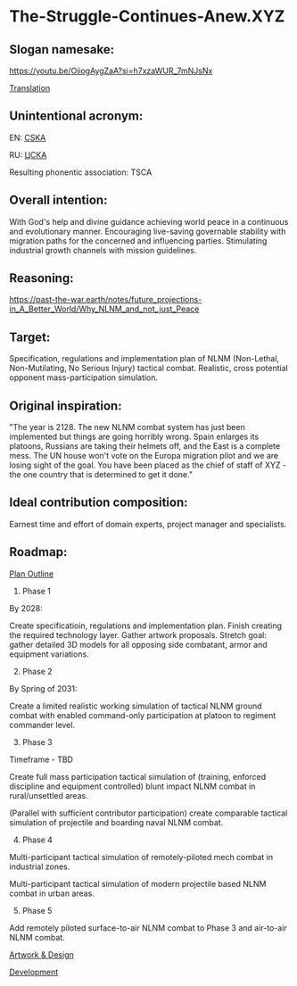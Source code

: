 # The-Struggle-Continues-Anew.XYZ

## Slogan namesake:

https://youtu.be/OiiogAygZaA?si=h7xzaWUR_7mNJsNx

[Translation](https://translate.google.com/?sl=ru&tl=en&text=%09%0A%D0%9D%D0%B5%D0%B1%D0%B0%20%D1%83%D1%82%D1%80%D0%B5%D0%BD%D0%BD%D0%B5%D0%B3%D0%BE%20%D1%81%D1%82%D1%8F%D0%B3%0A%D0%92%20%D0%B6%D0%B8%D0%B7%D0%BD%D0%B8%20%D0%B2%D0%B0%D0%B6%D0%B5%D0%BD%20%D0%BF%D0%B5%D1%80%D0%B2%D1%8B%D0%B9%20%D1%88%D0%B0%D0%B3.%0A%D0%A1%D0%BB%D1%8B%D1%88%D0%B8%D1%88%D1%8C%3A%20%D1%80%D0%B5%D1%8E%D1%82%20%D0%BD%D0%B0%D0%B4%20%D1%81%D1%82%D1%80%D0%B0%D0%BD%D0%BE%D1%8E%0A%D0%92%D0%B5%D1%82%D1%80%D1%8B%20%D1%8F%D1%80%D0%BE%D1%81%D1%82%D0%BD%D1%8B%D1%85%20%D0%B0%D1%82%D0%B0%D0%BA!%0A%0A%D0%9F%D1%80%D0%B8%D0%BF%D0%B5%D0%B2%3A%0A%D0%98%20%D0%B2%D0%BD%D0%BE%D0%B2%D1%8C%20%D0%BF%D1%80%D0%BE%D0%B4%D0%BE%D0%BB%D0%B6%D0%B0%D0%B5%D1%82%D1%81%D1%8F%20%D0%B1%D0%BE%D0%B9%2C%0A%D0%98%20%D1%81%D0%B5%D1%80%D0%B4%D1%86%D1%83%20%D1%82%D1%80%D0%B5%D0%B2%D0%BE%D0%B6%D0%BD%D0%BE%20%D0%B2%20%D0%B3%D1%80%D1%83%D0%B4%D0%B8.%0A%D0%98%20%D0%9B%D0%B5%D0%BD%D0%B8%D0%BD%20-%20%D1%82%D0%B0%D0%BA%D0%BE%D0%B9%20%D0%BC%D0%BE%D0%BB%D0%BE%D0%B4%D0%BE%D0%B9%2C%0A%D0%98%20%D1%8E%D0%BD%D1%8B%D0%B9%20%D0%9E%D0%BA%D1%82%D1%8F%D0%B1%D1%80%D1%8C%20%D0%B2%D0%BF%D0%B5%D1%80%D0%B5%D0%B4%D0%B8!%0A%0A%0A%D0%92%D0%B5%D1%81%D1%82%D1%8C%20%D0%BB%D0%B5%D1%82%D0%B8%D1%82%20%D0%B2%D0%BE%20%D0%B2%D1%81%D0%B5%20%D0%BA%D0%BE%D0%BD%D1%86%D1%8B%3A%0A%D0%92%D1%8B%20%D0%BF%D0%BE%D0%B2%D0%B5%D1%80%D1%8C%D1%82%D0%B5%20%D0%BD%D0%B0%D0%BC%2C%20%D0%BE%D1%82%D1%86%D1%8B%2C%20-%0A%D0%91%D1%83%D0%B4%D1%83%D1%82%20%D0%BD%D0%BE%D0%B2%D1%8B%D0%B5%20%D0%BF%D0%BE%D0%B1%D0%B5%D0%B4%D1%8B%2C%0A%D0%92%D1%81%D1%82%D0%B0%D0%BD%D1%83%D1%82%20%D0%BD%D0%BE%D0%B2%D1%8B%D0%B5%20%D0%B1%D0%BE%D0%B9%D1%86%D1%8B!%0A%0A%D0%9F%D1%80%D0%B8%D0%BF%D0%B5%D0%B2%0A%0A%0A%D0%A1%20%D0%BD%D0%B5%D0%B1%D0%B0%20%D0%BC%D0%B8%D0%BB%D0%BE%D1%81%D1%82%D0%B5%D0%B9%20%D0%BD%D0%B5%20%D0%B6%D0%B4%D0%B8!%0A%D0%96%D0%B8%D0%B7%D0%BD%D1%8C%20%D0%B4%D0%BB%D1%8F%20%D0%BF%D1%80%D0%B0%D0%B2%D0%B4%D1%8B%20%D0%BD%D0%B5%20%D1%89%D0%B0%D0%B4%D0%B8.%0A%D0%9D%D0%B0%D0%BC%2C%20%D1%80%D0%B5%D0%B1%D1%8F%D1%82%D0%B0%2C%20%D0%B2%20%D1%8D%D1%82%D0%BE%D0%B9%20%D0%B6%D0%B8%D0%B7%D0%BD%D0%B8%0A%D0%A2%D0%BE%D0%BB%D1%8C%D0%BA%D0%BE%20%D1%81%20%D0%BF%D1%80%D0%B0%D0%B2%D0%B4%D0%BE%D0%B9%20%D0%BF%D0%BE%20%D0%BF%D1%83%D1%82%D0%B8!%0A%0A%D0%9F%D1%80%D0%B8%D0%BF%D0%B5%D0%B2%0A%0A%0A%D0%92%20%D0%BC%D0%B8%D1%80%D0%B5%20-%20%D0%B7%D0%BD%D0%BE%D0%B9%20%D0%B8%20%D1%81%D0%BD%D0%B5%D0%B3%D0%BE%D0%BF%D0%B0%D0%B4%0A%D0%9C%D0%B8%D1%80%20%D0%B8%20%D0%B1%D0%B5%D0%B4%D0%B5%D0%BD%20%D0%B8%20%D0%B1%D0%BE%D0%B3%D0%B0%D1%82%0A%D0%A1%20%D0%BD%D0%B0%D0%BC%D0%B8%20%D1%8E%D0%BD%D0%BE%D1%81%D1%82%D1%8C%20%D0%B2%D1%81%D0%B5%D0%B9%20%D0%BF%D0%BB%D0%B0%D0%BD%D0%B5%D1%82%D1%8B%20-%0A%D0%9D%D0%B0%D1%88%20%D0%B2%D1%81%D0%B5%D0%BC%D0%B8%D1%80%D0%BD%D1%8B%D0%B9%20%D1%81%D1%82%D1%80%D0%BE%D0%B9%D0%BE%D1%82%D1%80%D1%8F%D0%B4!%0A%0A%D0%9F%D1%80%D0%B8%D0%BF%D0%B5%D0%B2&op=translate)

## Unintentional acronym:

EN: [CSKA](https://en.wikipedia.org/w/index.php?search=CSKA+clubs&title=Special%3ASearch&ns0=1&searchToken=5knw0wi4qzkqhvcp11essn6p6)

RU: [ЦСКА](https://ru.wikipedia.org/wiki/%D0%A6%D0%A1%D0%9A%D0%90_(%D0%B7%D0%BD%D0%B0%D1%87%D0%B5%D0%BD%D0%B8%D1%8F))

Resulting phonentic association: TSCA

## Overall intention:

With God's help and divine guidance achieving world peace in a continuous and evolutionary manner. Encouraging live-saving governable stability with migration paths for the concerned and influencing parties.
Stimulating industrial growth channels with mission guidelines.

## Reasoning:

https://past-the-war.earth/notes/future_projections-in_A_Better_World/Why_NLNM_and_not_just_Peace

## Target:

Specification, regulations and implementation plan of NLNM (Non-Lethal, Non-Mutilating, No Serious Injury) tactical combat.  Realistic, cross potential opponent mass-participation simulation.

## Original inspiration:

"The year is 2128.  The new NLNM combat system has just been implemented but things are going horribly wrong.  Spain enlarges its platoons, Russians are taking their helmets off, and the East is a complete mess.  The UN house won't vote on the Europa migration pilot and we are losing sight of the goal.  You have been placed as the chief of staff of XYZ - the one country that is determined to get it done."

## Ideal contribution composition:

Earnest time and effort of domain experts, project manager and specialists.

## Roadmap:

[Plan Outline](./Plan_Outline.md)

1. Phase 1

By 2028:

Create specificatioin, regulations and implementation plan.  Finish creating the required technology layer.  Gather artwork proposals.  Stretch goal: gather detailed 3D models for all opposing side combatant, armor and equipment variations.

2. Phase 2

By Spring of 2031:

Create a limited realistic working simulation of tactical NLNM ground combat with enabled command-only participation at platoon to regiment commander level.

3. Phase 3

Timeframe - TBD

Create full mass participation tactical simulation of (training, enforced discipline and equipment controlled) blunt impact NLNM combat in rural/unsettled areas.

(Parallel with sufficient contributor participation) create comparable tactical simulation of projectile and boarding naval NLNM combat.

4. Phase 4

Multi-participant tactical simulation of remotely-piloted mech combat in industrial zones.

Multi-participant tactical simulation of modern projectile based NLNM combat in urban areas.

5. Phase 5

Add remotely piloted surface-to-air NLNM combat to Phase 3 and air-to-air NLNM combat.


[Artwork & Design](https://github.com/Past-The-War-Earth/NLNM-artwork-and-design)

[Development](https://github.com/Past-The-War-Earth/NLNM-combat-simulation/tree/main)
